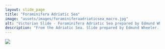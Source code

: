 ```yaml
---
layout: slide_page
title: "Foraminifera Adriatic Sea"
image: "assets/images/foraminiferaadriaticsea_macro.jpg"
alt: "Victorian Slide - Foraminifera Adriatic Sea prepared by Edmund Wheeler"
description: "From the Adriatic Sea. Slide prepared by Edmund Wheeler. Shot with incident lighting."
---
```


<img src="{{ site.baseurl }}/assets/images/foraminiferaadriaticsea_micro.jpg">